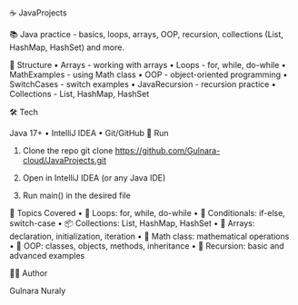 ☕ JavaProjects

📚 Java practice - basics, loops, arrays, OOP, recursion, collections (List, HashMap, HashSet) and more.

📂 Structure
•	Arrays - working with arrays
•	Loops - for, while, do-while
•	MathExamples - using Math class
•	OOP - object-oriented programming
•	SwitchCases - switch examples
•	JavaRecursion - recursion practice
•	Collections - List, HashMap, HashSet

🛠 Tech

Java 17+ • IntelliJ IDEA • Git/GitHub
🚀 Run
1. Clone the repo
git clone https://github.com/Gulnara-cloud/JavaProjects.git

3. Open in IntelliJ IDEA (or any Java IDE)
4. Run main() in the desired file
 

📌 Topics Covered
•	🔄 Loops: for, while, do-while
•	🔀 Conditionals: if-else, switch-case
•	📦 Collections: List, HashMap, HashSet
•	🔢 Arrays: declaration, initialization, iteration
•	🧮 Math class: mathematical operations
•	🧩 OOP: classes, objects, methods, inheritance
•	🔁 Recursion: basic and advanced examples


👩‍💻 Author

Gulnara Nuraly

